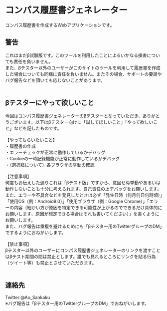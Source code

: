 # コンパス履歴書ジェネレーター
コンパス履歴書を作成するWebアプリケーションです。
## 警告
これはまだβ試験版です。このツールを利用したことによるいかなる損害についても責任を負いません。<br>
また、βテスター以外のユーザーがこのサイトのツールを利用して履歴書を作成した場合についても同様に責任を負いません。またその場合、サポートの要請やバグ報告などを頂いても応じないことがあります。<br>
<br>
## βテスターにやって欲しいこと
今回はコンパス履歴書ジェネレーターのβテスターとなっていただき、ありがとうございます。以下はβテスター向けに「試してほしいこと」「やって欲しいこと」などを記したものです。<br>
<br>
【やってもらいたいこと】<br>
・履歴書の作成<br>
・エラーチェックが正常に動作しているかデバッグ<br>
・Cookieの一時記録機能が正常に動作しているかデバッグ<br>
・（選択肢について）各ブラウザの挙動の確認<br>
<br>
【注意事項】<br>
何度もお伝えした通りこれは「βテスト版」ですから、意図せぬ挙動やあるいは動作しないことも十分に考えられます。自己責任の上デバッグをお願いします。<br>
また、エラーや不具合などを発見したときは必ず「発生日時（何月何日何時頃）」「使用OS（例：Android8.0）」「使用ブラウザ（例：Google Chrome）」「エラーの内容（細かい方が原因を特定できる可能性が上がるのでできるだけ具体的にお願いします、原因が想定できる場合はそれも書いてください）」を書くようにお願いします。<br>
また、バグ報告は重複を避けるためにも「βテスター用のTwitterグループのDM」でするようにおねがいします。<br>
<br>
【禁止事項】<br>
βテスター以外のユーザーにコンパス履歴書ジェネレーターのリンクを渡すことはβテスト期間の間は禁止とします。誰でも見れるところにリンクを貼る行為（ツイート等）も禁止とさせていただきます。<br>
<br>
## 連絡先
Twitter:@Ao_Sankaku<br>
※バグ報告は「βテスター用のTwitterグループのDM」でおねがいします。<br>

